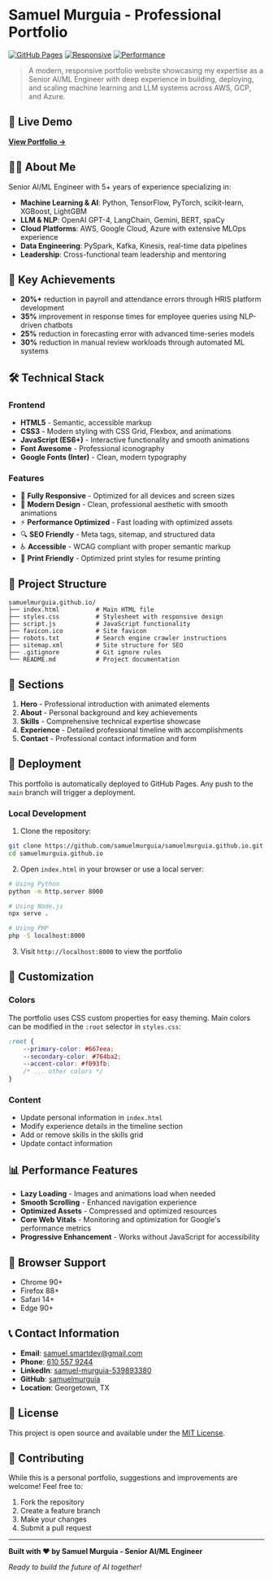 # Samuel Murguia - Professional Portfolio

[![GitHub Pages](https://img.shields.io/badge/Deployed%20on-GitHub%20Pages-blue?style=flat-square&logo=github)](https://samuelmurguia.github.io)
[![Responsive](https://img.shields.io/badge/Design-Responsive-green?style=flat-square)](https://samuelmurguia.github.io)
[![Performance](https://img.shields.io/badge/Performance-Optimized-orange?style=flat-square)](https://samuelmurguia.github.io)

> A modern, responsive portfolio website showcasing my expertise as a Senior AI/ML Engineer with deep experience in building, deploying, and scaling machine learning and LLM systems across AWS, GCP, and Azure.

## 🚀 Live Demo

**[View Portfolio →](https://samuelmurguia.github.io)**

## 👨‍💻 About Me

Senior AI/ML Engineer with 5+ years of experience specializing in:
- **Machine Learning & AI**: Python, TensorFlow, PyTorch, scikit-learn, XGBoost, LightGBM
- **LLM & NLP**: OpenAI GPT-4, LangChain, Gemini, BERT, spaCy
- **Cloud Platforms**: AWS, Google Cloud, Azure with extensive MLOps experience
- **Data Engineering**: PySpark, Kafka, Kinesis, real-time data pipelines
- **Leadership**: Cross-functional team leadership and mentoring

## 🌟 Key Achievements

- **20%+** reduction in payroll and attendance errors through HRIS platform development
- **35%** improvement in response times for employee queries using NLP-driven chatbots
- **25%** reduction in forecasting error with advanced time-series models
- **30%** reduction in manual review workloads through automated ML systems

## 🛠️ Technical Stack

### Frontend
- **HTML5** - Semantic, accessible markup
- **CSS3** - Modern styling with CSS Grid, Flexbox, and animations
- **JavaScript (ES6+)** - Interactive functionality and smooth animations
- **Font Awesome** - Professional iconography
- **Google Fonts (Inter)** - Clean, modern typography

### Features
- 📱 **Fully Responsive** - Optimized for all devices and screen sizes
- 🎨 **Modern Design** - Clean, professional aesthetic with smooth animations
- ⚡ **Performance Optimized** - Fast loading with optimized assets
- 🔍 **SEO Friendly** - Meta tags, sitemap, and structured data
- ♿ **Accessible** - WCAG compliant with proper semantic markup
- 🌙 **Print Friendly** - Optimized print styles for resume printing

## 📁 Project Structure

```
samuelmurguia.github.io/
├── index.html          # Main HTML file
├── styles.css          # Stylesheet with responsive design
├── script.js           # JavaScript functionality
├── favicon.ico         # Site favicon
├── robots.txt          # Search engine crawler instructions
├── sitemap.xml         # Site structure for SEO
├── .gitignore          # Git ignore rules
└── README.md           # Project documentation
```

## 🎯 Sections

1. **Hero** - Professional introduction with animated elements
2. **About** - Personal background and key achievements
3. **Skills** - Comprehensive technical expertise showcase
4. **Experience** - Detailed professional timeline with accomplishments
5. **Contact** - Professional contact information and form

## 🚀 Deployment

This portfolio is automatically deployed to GitHub Pages. Any push to the `main` branch will trigger a deployment.

### Local Development

1. Clone the repository:
```bash
git clone https://github.com/samuelmurguia/samuelmurguia.github.io.git
cd samuelmurguia.github.io
```

2. Open `index.html` in your browser or use a local server:
```bash
# Using Python
python -m http.server 8000

# Using Node.js
npx serve .

# Using PHP
php -S localhost:8000
```

3. Visit `http://localhost:8000` to view the portfolio

## 🎨 Customization

### Colors
The portfolio uses CSS custom properties for easy theming. Main colors can be modified in the `:root` selector in `styles.css`:

```css
:root {
    --primary-color: #667eea;
    --secondary-color: #764ba2;
    --accent-color: #f093fb;
    /* ... other colors */
}
```

### Content
- Update personal information in `index.html`
- Modify experience details in the timeline section
- Add or remove skills in the skills grid
- Update contact information

## 📊 Performance Features

- **Lazy Loading** - Images and animations load when needed
- **Smooth Scrolling** - Enhanced navigation experience
- **Optimized Assets** - Compressed and optimized resources
- **Core Web Vitals** - Monitoring and optimization for Google's performance metrics
- **Progressive Enhancement** - Works without JavaScript for accessibility

## 🔧 Browser Support

- Chrome 90+
- Firefox 88+
- Safari 14+
- Edge 90+

## 📞 Contact Information

- **Email**: [samuel.smartdev@gmail.com](mailto:samuel.smartdev@gmail.com)
- **Phone**: [610 557 9244](tel:+16105579244)
- **LinkedIn**: [samuel-murguia-539893380](https://www.linkedin.com/in/samuel-murguia-539893380/)
- **GitHub**: [samuelmurguia](https://github.com/samuelmurguia)
- **Location**: Georgetown, TX

## 📄 License

This project is open source and available under the [MIT License](LICENSE).

## 🤝 Contributing

While this is a personal portfolio, suggestions and improvements are welcome! Feel free to:

1. Fork the repository
2. Create a feature branch
3. Make your changes
4. Submit a pull request

---

**Built with ❤️ by Samuel Murguia - Senior AI/ML Engineer**

*Ready to build the future of AI together!*
